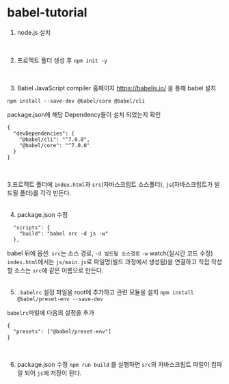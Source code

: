 # babel-tutorial
1. node.js 설치   
<br/>

2. 프로젝트 폴더 생성 후 ```npm init -y```  
<br/>

3. Babel JavaScript compiler 홈페이지 https://babeljs.io/ 을 통해 babel 설치
```
npm install --save-dev @babel/core @babel/cli
```
package.json에 해당 Dependency들이 설치 되었는지 확인
```
{
  "devDependencies": {
    "@babel/cli": "^7.0.0",
    "@babel/core": "^7.0.0"
  }
}
```
<br/>

3.프로젝트 폴더에 ```index.html```과 ```src```(자바스크립트 소스폴더), ```js```(자바스크립트가 빌드될 폴더)를 각각 만든다.
<br/>
<br/>

4. package.json 수정
```
  "scripts": {
    "build": "babel src -d js -w"
  },
```
babel 뒤에 옵션: ```src```는 소스 경로, ```-d 빌드될 소스경로``` ```-w``` watch(실시간 코드 수정)
```index.html```에서는 ```js/main.js```로 파일명(빌드 과정에서 생성됨)을 연결하고 직접 작성할 소스는 ```src```에 같은 이름으로 만든다.
<br/><br/>


5. ```.babelrc``` 설정 파일을 root에 추가하고 관련 모듈을 설치
```npm install @babel/preset-env --save-dev``` 

```babelrc```파일에 다음의 설정을 추가

```
{
  "presets": ["@babel/preset-env"]
}
```
<br/>


6. package.json 수정
``` npm run build ``` 를 실행하면 ```src```의 자바스크립트 파일이 컴파일 되어 ```js```에 저장이 된다.



